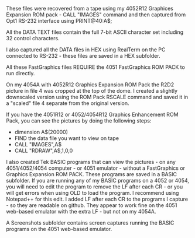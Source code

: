 These files were recovered from a tape using my 4052R12 Graphices Expansion ROM pack - CALL "IMAGES" command and then captured from Opt1 RS-232 interface using PRINT@40:A$;

All the DATA TEXT files contain the full 7-bit ASCII character set including 32 control characters.

I also captured all the DATA files in HEX using RealTerm on the PC connected to RS-232 - these files are saved in a HEX subfolder.

All these FastGraphics files REQUIRE the 4051 FastGraphics ROM PACK to run directly.

On my 4054A with 4052R12 Graphics Expansion ROM Pack the R2D2 picture in file 4 was cropped at the top of the dome.  I created a slightly downscaled version using the ROM Pack RSCALE command and saved it in a "scaled" file 4 separate from the original version.

If you have the 4051R12 or 4052/4054R12 Graphics Enhancement ROM Pack, you can see the pictures by doing the following steps:
- dimension A$(20000)
- FIND the data file you want to view on tape
- CALL "IMAGES",A$
- CALL "RDRAW",A$,1,0,0

I also created Tek BASIC programs that can view the pictures - on any 4051/4052/4054 computer - or 4051 emulator - without a FastGraphics or Graphics Expansion ROM PACK.  These programs are saved in a BASIC subfolder.  If you are running any of my BASIC programs on a 4052 or 4054, you will need to edit the program to remove the LF after each CR - or you will get errors when using OLD to load the program.  I recommend using Notepad++ for this edit.  I added LF after each CR to the programs I capture - so they are readable on github.  They appear to work fine on the 4051 web-based emulator with the extra LF - but not on my 4054A.

A Screenshots subfolder contains screen captures running the BASIC programs on the 4051 web-based emulator.
